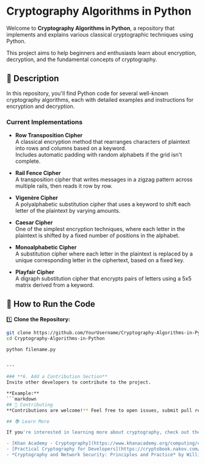 # Cryptography Algorithms in Python

Welcome to **Cryptography Algorithms in Python**, a repository that implements and explains various classical cryptographic techniques using Python.

This project aims to help beginners and enthusiasts learn about encryption, decryption, and the fundamental concepts of cryptography.

## 📜 Description  
In this repository, you'll find Python code for several well-known cryptography algorithms, each with detailed examples and instructions for encryption and decryption.

### Current Implementations  

- **Row Transposition Cipher**  
  A classical encryption method that rearranges characters of plaintext into rows and columns based on a keyword.  
  Includes automatic padding with random alphabets if the grid isn't complete.  

- **Rail Fence Cipher**  
  A transposition cipher that writes messages in a zigzag pattern across multiple rails, then reads it row by row.  

- **Vigenère Cipher**  
  A polyalphabetic substitution cipher that uses a keyword to shift each letter of the plaintext by varying amounts.  

- **Caesar Cipher**  
  One of the simplest encryption techniques, where each letter in the plaintext is shifted by a fixed number of positions in the alphabet.  

- **Monoalphabetic Cipher**  
  A substitution cipher where each letter in the plaintext is replaced by a unique corresponding letter in the ciphertext, based on a fixed key.  

- **Playfair Cipher**  
  A digraph substitution cipher that encrypts pairs of letters using a 5x5 matrix derived from a keyword.  

## 🚀 How to Run the Code  

1️⃣ **Clone the Repository:**  
```bash  
git clone https://github.com/YourUsername/Cryptography-Algorithms-in-Python.git  
cd Cryptography-Algorithms-in-Python

python filename.py  


---

### **6. Add a Contribution Section**  
Invite other developers to contribute to the project.  

**Example:**  
```markdown
## 🔧 Contributing  
**Contributions are welcome!** Feel free to open issues, submit pull requests, or suggest new cryptographic algorithms.  

## 📚 Learn More  

If you're interested in learning more about cryptography, check out these resources:  

- [Khan Academy - Cryptography](https://www.khanacademy.org/computing/computer-science/cryptography)  
- [Practical Cryptography for Developers](https://cryptobook.nakov.com/)  
- *Cryptography and Network Security: Principles and Practice* by William Stallings (Book)  


